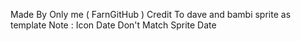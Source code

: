 Made By Only me ( FarnGitHub )
Credit To dave and bambi sprite as template
Note : Icon Date Don't Match Sprite Date

